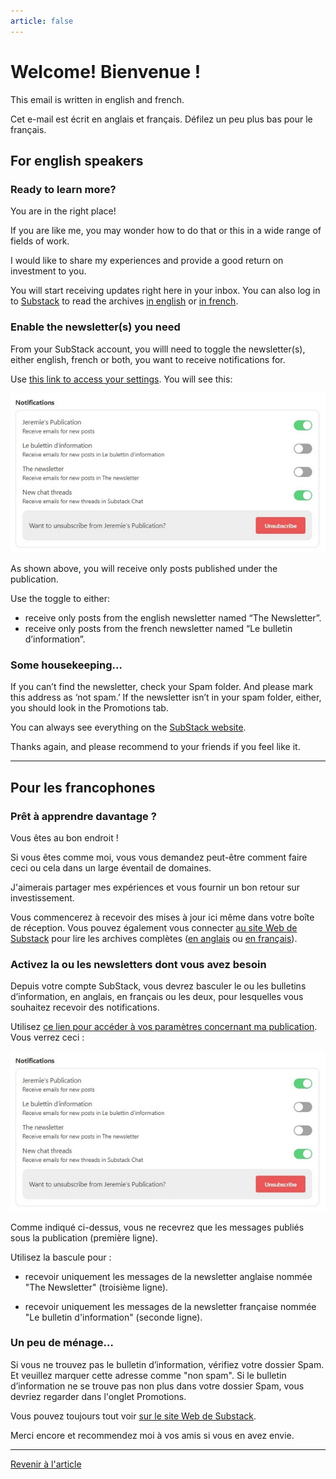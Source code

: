 ```yaml
---
article: false
---
```


# Welcome! Bienvenue !

This email is written in english and french.

Cet e-mail est écrit en anglais et français. Défilez un peu plus bas pour le français.

## For english speakers

### Ready to learn more?

You are in the right place!

If you are like me, you may wonder how to do that or this in a wide range of fields of work.

I would like to share my experiences and provide a good return on investment to you.

You will start receiving updates right here in your inbox. You can also log in to [Substack](https://substack.com/) to read the archives [in english](https://iamjeremie.substack.com/s/the-newsletter?utm_source=blog_english) or [in french](https://iamjeremie.substack.com/s/le-bulletin-d-information?utm_source=blog_english).

### Enable the newsletter(s) you need

From your SubStack account, you willl need to toggle the newsletter(s), either english, french or both, you want to receive notifications for.

Use [this link to access your settings](https://iamjeremie.substack.com/account). You will see this:

![Choose what you want to receive](images/helping-the-subscriber-to-pick-his-optins.jpg)

As shown above, you will receive only posts published under the publication.

Use the toggle to either:

- receive only posts from the english newsletter named “The Newsletter”.
- receive only posts from the french newsletter named “Le bulletin d’information”.

### Some housekeeping…

If you can’t find the newsletter, check your Spam folder. And please mark this address as ‘not spam.’ If the newsletter isn’t in your spam folder, either, you should look in the Promotions tab.

You can always see everything on the [SubStack website](https://iamjeremie.substack.com/).

Thanks again, and please recommend to your friends if you feel like it.

<hr>

## Pour les francophones

### Prêt à apprendre davantage ?

Vous êtes au bon endroit !

Si vous êtes comme moi, vous vous demandez peut-être comment faire ceci ou cela dans un large éventail de domaines.

J'aimerais partager mes expériences et vous fournir un bon retour sur investissement.

Vous commencerez à recevoir des mises à jour ici même dans votre boîte de réception. Vous pouvez également vous connecter [au site Web de Substack](https://substack.com/) pour lire les archives complètes ([en anglais](https://iamjeremie.substack.com/s/the-newsletter?utm_source=blog_english) ou [en français](https://iamjeremie.substack.com/s/le-bulletin-d-information?utm_source=blog_english)).

### Activez la ou les newsletters dont vous avez besoin

Depuis votre compte SubStack, vous devrez basculer le ou les bulletins d’information, en anglais, en français ou les deux, pour lesquelles vous souhaitez recevoir des notifications.

Utilisez [ce lien pour accéder à vos paramètres concernant ma publication](https://iamjeremie.substack.com/account). Vous verrez ceci :

![Choisissez ce que vous voulez recevoir](images/helping-the-subscriber-to-pick-his-optins.jpg)

Comme indiqué ci-dessus, vous ne recevrez que les messages publiés sous la publication (première ligne).

Utilisez la bascule pour :

- recevoir uniquement les messages de la newsletter anglaise nommée "The Newsletter" (troisième ligne).

- recevoir uniquement les messages de la newsletter française nommée "Le bulletin d'information" (seconde ligne).

### Un peu de ménage…

Si vous ne trouvez pas le bulletin d’information, vérifiez votre dossier Spam. Et veuillez marquer cette adresse comme "non spam". Si le bulletin d’information ne se trouve pas non plus dans votre dossier Spam, vous devriez regarder dans l'onglet Promotions.

Vous pouvez toujours tout voir [sur le site Web de Substack](https://iamjeremie.substack.com/).

Merci encore et recommendez moi à vos amis si vous en avez envie.

<hr>

[Revenir à l'article](./README.md#configurer-le-mail-de-bienvenue)
